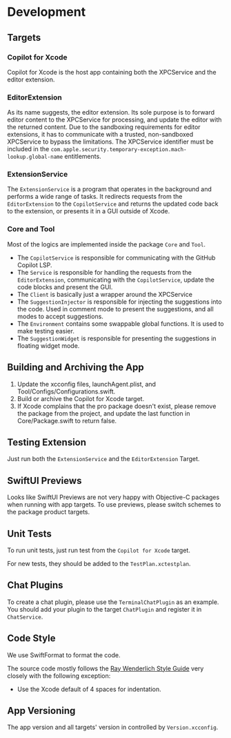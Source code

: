 # Development

## Targets 

### Copilot for Xcode

Copilot for Xcode is the host app containing both the XPCService and the editor extension.

### EditorExtension

As its name suggests, the editor extension. Its sole purpose is to forward editor content to the XPCService for processing, and update the editor with the returned content. Due to the sandboxing requirements for editor extensions, it has to communicate with a trusted, non-sandboxed XPCService to bypass the limitations. The XPCService identifier must be included in the `com.apple.security.temporary-exception.mach-lookup.global-name` entitlements.

### ExtensionService

The `ExtensionService` is a program that operates in the background and performs a wide range of tasks. It redirects requests from the `EditorExtension` to the `CopilotService` and returns the updated code back to the extension, or presents it in a GUI outside of Xcode.

### Core and Tool

Most of the logics are implemented inside the package `Core` and `Tool`.

- The `CopilotService` is responsible for communicating with the GitHub Copilot LSP.
- The `Service` is responsible for handling the requests from the `EditorExtension`, communicating with the `CopilotService`, update the code blocks and present the GUI.
- The `Client` is basically just a wrapper around the XPCService
- The `SuggestionInjector` is responsible for injecting the suggestions into the code. Used in comment mode to present the suggestions, and all modes to accept suggestions.
- The `Environment` contains some swappable global functions. It is used to make testing easier.
- The `SuggestionWidget` is responsible for presenting the suggestions in floating widget mode.

## Building and Archiving the App

1. Update the xcconfig files, launchAgent.plist, and Tool/Configs/Configurations.swift.
2. Build or archive the Copilot for Xcode target.
3. If Xcode complains that the pro package doesn't exist, please remove the package from the project, and update the last function in Core/Package.swift to return false.

## Testing Extension

Just run both the `ExtensionService` and the `EditorExtension` Target.

## SwiftUI Previews

Looks like SwiftUI Previews are not very happy with Objective-C packages when running with app targets. To use previews, please switch schemes to the package product targets.

## Unit Tests

To run unit tests, just run test from the `Copilot for Xcode` target.

For new tests, they should be added to the `TestPlan.xctestplan`.

## Chat Plugins

To create a chat plugin, please use the `TerminalChatPlugin` as an example. You should add your plugin to the target `ChatPlugin` and register it in `ChatService`.

## Code Style

We use SwiftFormat to format the code.

The source code mostly follows the [Ray Wenderlich Style Guide](https://github.com/raywenderlich/swift-style-guide) very closely with the following exception:

- Use the Xcode default of 4 spaces for indentation.

## App Versioning

The app version and all targets' version in controlled by `Version.xcconfig`.

